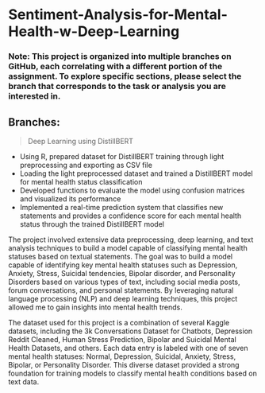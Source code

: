 # Sentiment-Analysis-for-Mental-Health-w-Deep-Learning

### Note: This project is organized into multiple branches on GitHub, each correlating with a different portion of the assignment. To explore specific sections, please select the branch that corresponds to the task or analysis you are interested in. 
## Branches: 
>Deep Learning using DistillBERT
- Using R, prepared dataset for DistillBERT training through light preprocessing and exporting as CSV file
- Loading the light preprocessed dataset and trained a DistillBERT model for mental health status classification
- Developed functions to evaluate the model using confusion matrices and visualized its performance
- Implemented a real-time prediction system that classifies new statements and provides a confidence score for each mental health status through the trained DistillBERT model

The project involved extensive data preprocessing, deep learning, and text analysis techniques to build a model capable of classifying mental health statuses based on textual statements. The goal was to build a model capable of identifying key mental health statuses such as Depression, Anxiety, Stress, Suicidal tendencies, Bipolar disorder, and Personality Disorders based on various types of text, including social media posts, forum conversations, and personal statements. By leveraging natural language processing (NLP) and deep learning techniques, this project allowed me to gain insights into mental health trends.

The dataset used for this project is a combination of several Kaggle datasets, including the 3k Conversations Dataset for Chatbots, Depression Reddit Cleaned, Human Stress Prediction, Bipolar and Suicidal Mental Health Datasets, and others. Each data entry is labeled with one of seven mental health statuses: Normal, Depression, Suicidal, Anxiety, Stress, Bipolar, or Personality Disorder. This diverse dataset provided a strong foundation for training models to classify mental health conditions based on text data.

